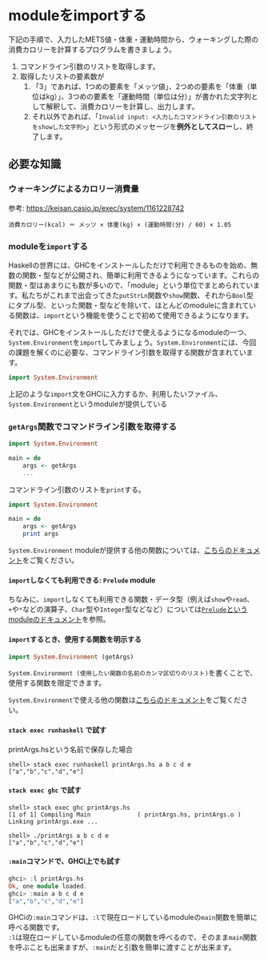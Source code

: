 # moduleをimportする

下記の手順で、入力したMETS値・体重・運動時間から、ウォーキングした際の消費カロリーを計算するプログラムを書きましょう。

1. コマンドライン引数のリストを取得します。
2. 取得したリストの要素数が
    1. 「3」であれば、1つめの要素を「メッツ値」、2つめの要素を「体重（単位はkg）」、3つめの要素を「運動時間（単位は分）」が書かれた文字列として解釈して、消費カロリーを計算し、出力します。
    2. それ以外であれば、「`Invalid input: <入力したコマンドライン引数のリストをshowした文字列>`」という形式のメッセージを**例外としてスロー**し、終了します。

## 必要な知識

### ウォーキングによるカロリー消費量

参考: <https://keisan.casio.jp/exec/system/1161228742>

```
消費カロリー(kcal) ＝ メッツ × 体重(kg) × (運動時間(分) / 60) × 1.05
```

### moduleを`import`する

Haskellの世界には、GHCをインストールしただけで利用できるものを始め、無数の関数・型などが公開され、簡単に利用できるようになっています。これらの関数・型はあまりにも数が多いので、「module」という単位でまとめられています。私たちがこれまで出会ってきた`putStrLn`関数や`show`関数、それから`Bool`型にタプル型、といった関数・型などを除いて、ほとんどのmoduleに含まれている関数は、`import`という機能を使うことで初めて使用できるようになります。

それでは、GHCをインストールしただけで使えるようになるmoduleの一つ、`System.Environment`を`import`してみましょう。`System.Environment`には、今回の課題を解くのに必要な、コマンドライン引数を取得する関数が含まれています。

```haskell
import System.Environment
```

上記のような`import`文をGHCiに入力するか、利用したいファイル、`System.Environment`というmoduleが提供している

### `getArgs`関数でコマンドライン引数を取得する

```haskell
import System.Environment

main = do
    args <- getArgs
    ...
```

コマンドライン引数のリストを`print`する。

```haskell
import System.Environment

main = do
    args <- getArgs
    print args
```

`System.Environment` moduleが提供する他の関数については、[こちらのドキュメント](https://hackage.haskell.org/package/base/docs/System-Environment.html)をご覧ください。

#### `import`しなくても利用できる: `Prelude` module

ちなみに、`import`しなくても利用できる関数・データ型（例えば`show`や`read`、`+`や`*`などの演算子、`Char`型や`Integer`型などなど）については[`Prelude`というmoduleのドキュメント][1]を参照。

[1]: https://hackage.haskell.org/package/base/docs/Prelude.html

#### `import`するとき、使用する関数を明示する

```haskell
import System.Environment (getArgs)
```

`System.Environment (使用したい関数の名前のカンマ区切りのリスト)`を書くことで、使用する関数を限定できます。  

`System.Environment`で使える他の関数は[こちらのドキュメント][2]をご覧ください。

[2]: https://hackage.haskell.org/package/base/docs/System-Environment.html

#### `stack exec runhaskell` で試す

printArgs.hsという名前で保存した場合

```
shell> stack exec runhaskell printArgs.hs a b c d e
["a","b","c","d","e"]
```

#### `stack exec ghc` で試す

```
shell> stack exec ghc printArgs.hs
[1 of 1] Compiling Main             ( printArgs.hs, printArgs.o )
Linking printArgs.exe ...
```

```
shell> ./printArgs a b c d e
["a","b","c","d","e"]
```

#### `:main`コマンドで、GHCi上でも試す

```haskell
ghci> :l printArgs.hs
Ok, one module loaded.
ghci> :main a b c d e
["a","b","c","d","e"]
```

GHCiの`:main`コマンドは、`:l`で現在ロードしているmoduleの`main`関数を簡単に呼べる関数です。  
`:l`は現在ロードしているmoduleの任意の関数を呼べるので、そのまま`main`関数を呼ぶことも出来ますが、`:main`だと引数を簡単に渡すことが出来ます。
